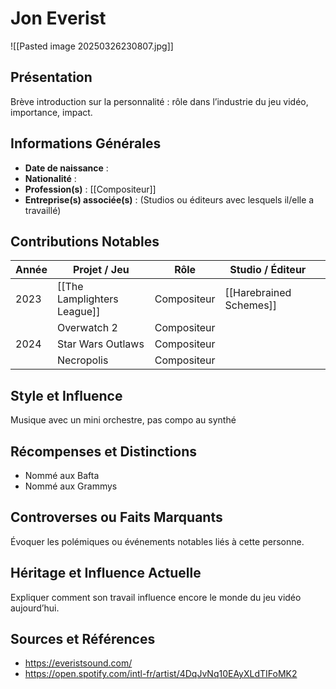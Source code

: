 # Jon Everist

![[Pasted image 20250326230807.jpg]]
## Présentation
Brève introduction sur la personnalité : rôle dans l’industrie du jeu vidéo, importance, impact.

## Informations Générales
- **Date de naissance** :  
- **Nationalité** :  
- **Profession(s)** : [[Compositeur]]
- **Entreprise(s) associée(s)** : (Studios ou éditeurs avec lesquels il/elle a travaillé)  

## Contributions Notables
| Année | Projet / Jeu                | Rôle        | Studio / Éditeur        |     |
| ----- | --------------------------- | ----------- | ----------------------- | --- |
| 2023  | [[The Lamplighters League]] | Compositeur | [[Harebrained Schemes]] |     |
|       | Overwatch 2                 | Compositeur |                         |     |
| 2024  | Star Wars Outlaws           | Compositeur |                         |     |
|       | Necropolis                  | Compositeur |                         |     |

## Style et Influence
Musique avec un mini orchestre, pas compo au synthé

## Récompenses et Distinctions
- Nommé aux Bafta
- Nommé aux Grammys

## Controverses ou Faits Marquants
Évoquer les polémiques ou événements notables liés à cette personne.

## Héritage et Influence Actuelle
Expliquer comment son travail influence encore le monde du jeu vidéo aujourd’hui.

## Sources et Références
- https://everistsound.com/
- https://open.spotify.com/intl-fr/artist/4DqJvNq10EAyXLdTIFoMK2
